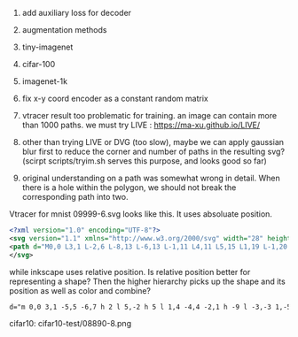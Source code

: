 1. add auxiliary loss for decoder
2. augmentation methods
3. tiny-imagenet
4. cifar-100
5. imagenet-1k
6. fix x-y coord encoder as a constant random matrix
7. vtracer result too problematic for training. an image can contain more than
1000 paths. we must try LIVE : https://ma-xu.github.io/LIVE/
8. other than trying LIVE or DVG (too slow), maybe we can apply gaussian blur 
first to reduce the corner and number of paths in the resulting svg?
(scirpt scripts/tryim.sh serves this purpose, and looks good so far)

9. original understanding on a path was somewhat wrong in detail. When there is
a hole within the polygon, we should not break the corresponding path into two.

Vtracer for mnist 09999-6.svg looks like this. It uses absoluate position.
```xml
<?xml version="1.0" encoding="UTF-8"?>
<svg version="1.1" xmlns="http://www.w3.org/2000/svg" width="28" height="28">
<path d="M0,0 L3,1 L-2,6 L-8,13 L-6,13 L-1,11 L4,11 L5,15 L1,19 L-1,20 L-10,20 L-13,17 L-12,12 L-7,5 L-9,4 Z M-4,15 L-5,17 L0,17 L1,15 Z " fill="#000000" transform="translate(19,2)"/>
</svg>
```

while inkscape uses relative position. Is relative position better for representing
a shape? Then the higher hierarchy picks up the shape and its position as well
as color and combine?
```xml
d="m 0,0 3,1 -5,5 -6,7 h 2 l 5,-2 h 5 l 1,4 -4,4 -2,1 h -9 l -3,-3 1,-5 5,-7 -2,-1 z m -4,15 -1,2 h 5 l 1,-2 z"
```

cifar10: cifar10-test/08890-8.png
